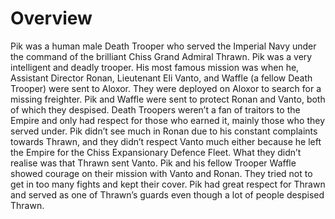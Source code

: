 # Overview

Pik was a human male Death Trooper who served the Imperial Navy under the command of the brilliant Chiss Grand Admiral Thrawn.
Pik was a very intelligent and deadly trooper.
His most famous mission was when he, Assistant Director Ronan, Lieutenant Eli Vanto, and Waffle (a fellow Death Trooper) were sent to Aloxor.
They were deployed on Aloxor to search for a missing freighter.
Pik and Waffle were sent to protect Ronan and Vanto, both of which they despised.
Death Troopers weren’t a fan of traitors to the Empire and only had respect for those who earned it, mainly those who they served under.
Pik didn’t see much in Ronan due to his constant complaints towards Thrawn, and they didn’t respect Vanto much either because he left the Empire for the Chiss Expansionary Defence Fleet.
What they didn’t realise was that Thrawn sent Vanto.
Pik and his fellow Trooper Waffle showed courage on their mission with Vanto and Ronan.
They tried not to get in too many fights and kept their cover.
Pik had great respect for Thrawn and served as one of Thrawn’s guards even though a lot of people despised Thrawn.

